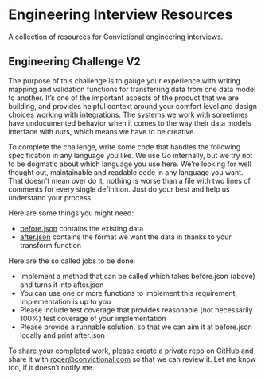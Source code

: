 # Engineering Interview Resources
A collection of resources for Convictional engineering interviews.

## Engineering Challenge V2

The purpose of this challenge is to gauge your experience with writing mapping and validation functions for transferring data from one data model to another. It’s one of the important aspects of the product that we are building, and provides helpful context around your comfort level and design choices working with integrations. The systems we work with sometimes have undocumented behavior when it comes to the way their data models interface with ours, which means we have to be creative.

To complete the challenge, write some code that handles the following specification in any language you like. We use Go internally, but we try not to be dogmatic about which language you use here. We’re looking for well thought out, maintainable and readable code in any language you want. That doesn’t mean over do it, nothing is worse than a file with two lines of comments for every single definition. Just do your best and help us understand your process.

Here are some things you might need:
* [before.json](https://github.com/convictional/engineering-interview/blob/master/v2/before.json) contains the existing data
* [after.json](https://github.com/convictional/engineering-interview/blob/master/v2/after.json) contains the format we want the data in thanks to your transform function

Here are the so called jobs to be done:
* Implement a method that can be called which takes before.json (above) and turns it into after.json
* You can use one or more functions to implement this requirement, implementation is up to you
* Please include test coverage that provides reasonable (not necessarily 100%) test coverage of your implementation
* Please provide a runnable solution, so that we can aim it at before.json locally and print after.json

To share your completed work, please create a private repo on GitHub and share it with roger@convictional.com so that we can review it. Let me know too, if it doesn’t notify me.
